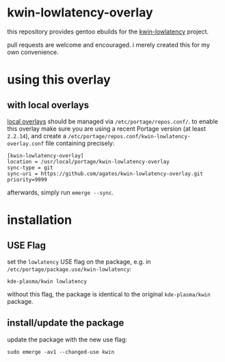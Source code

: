# kwin-lowlatency-overlay

this repository provides gentoo ebuilds for the [kwin-lowlatency](https://github.com/tildearrow/kwin-lowlatency) project.

pull requests are welcome and encouraged.  i merely created this for my own convenience.

# using this overlay

## with local overlays

[local overlays](https://wiki.gentoo.org/wiki/Overlay/Local_overlay) should be managed via `/etc/portage/repos.conf/`.
to enable this overlay make sure you are using a recent Portage version (at least `2.2.14`), and create a `/etc/portage/repos.conf/kwin-lowlatency-overlay.conf` file containing precisely:

```
[kwin-lowlatency-overlay]
location = /usr/local/portage/kwin-lowlatency-overlay
sync-type = git
sync-uri = https://github.com/agates/kwin-lowlatency-overlay.git
priority=9999
```

afterwards, simply run `emerge --sync`.

# installation

## USE Flag

set the `lowlatency` USE flag on the package, e.g. in `/etc/portage/package.use/kwin-lowlatency`:

```
kde-plasma/kwin lowlatency
```

without this flag, the package is identical to the original `kde-plasma/kwin` package.

## install/update the package

update the package with the new use flag:

	sudo emerge -av1 --changed-use kwin
